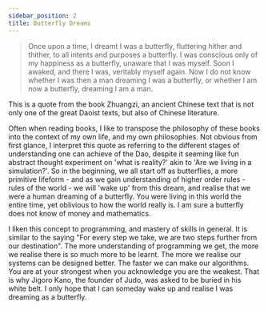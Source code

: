 ```yaml
---
sidebar_position: 2
title: Butterfly Dreams
---
```


> Once upon a time, I dreamt I was a butterfly, fluttering hither and thither, to all intents and purposes a butterfly. I was conscious only of my happiness as a butterfly, unaware that I was myself. Soon I awaked, and there I was, veritably myself again. Now I do not know whether I was then a man dreaming I was a butterfly, or whether I am now a butterfly, dreaming I am a man.

This is a quote from the book Zhuangzi, an ancient Chinese text that is not only one of the
great Daoist texts, but also of Chinese literature.

Often when reading books, I like to transpose the philosophy of these books into the context of my own life, and
my own philosophies. Not obvious from first glance, I interpret this quote as referring to the different stages
of understanding one can achieve of the Dao, despite it seeming like fun abstract thought experiment on 'what is reality?' akin to 'Are we living in a simulation?'. So in
the beginning, we all start off as butterflies, a more primitive lifeform - and as we gain understanding
of higher order rules - rules of the world - we will 'wake up' from this dream, and realise that we
were a human dreaming of a butterfly. You were living in this world the entire time, yet oblivious to
how the world really is. I am sure a butterfly does not know of money and mathematics.

I liken this concept to programming, and mastery of skills in general. It is similar to the saying
"For every step we take, we are two steps further from our destination". The more understanding of
programming we get, the more we realise there is so much more to be learnt. The more we realise our
systems can be designed better. The faster we can make our algorithms. You are at your strongest
when you acknowledge you are the weakest. That is why Jigoro Kano, the founder of Judo, was
asked to be buried in his white belt. I only hope that I can someday wake up and realise I was dreaming
as a butterfly.
